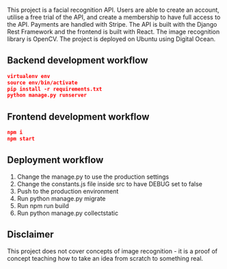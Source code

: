 This project is a facial recognition API. Users are able to create an account, utilise a free trial of the API, and create a membership to have full access to the API. Payments are handled with Stripe. The API is built with the Django Rest Framework and the frontend is built with React. The image recognition library is OpenCV. The project is deployed on Ubuntu using Digital Ocean.

## Backend development workflow

```json
virtualenv env
source env/bin/activate
pip install -r requirements.txt
python manage.py runserver
```

## Frontend development workflow

```json
npm i
npm start
```

## Deployment workflow
1. Change the manage.py to use the production settings
2. Change the constants.js file inside src to have DEBUG set to false
3. Push to the production environment
4. Run python manage.py migrate
5. Run npm run build
6. Run python manage.py collectstatic

## Disclaimer
This project does not cover concepts of image recognition - it is a proof of concept teaching how to take an idea from scratch to something real.

